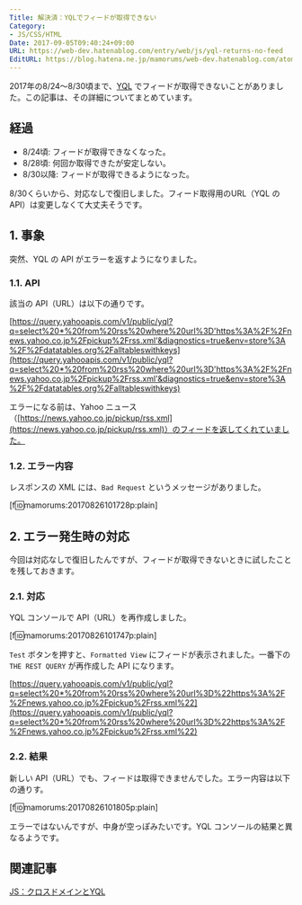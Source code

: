 ```yaml
---
Title: 解決済：YQLでフィードが取得できない
Category:
- JS/CSS/HTML
Date: 2017-09-05T09:40:24+09:00
URL: https://web-dev.hatenablog.com/entry/web/js/yql-returns-no-feed
EditURL: https://blog.hatena.ne.jp/mamorums/web-dev.hatenablog.com/atom/entry/8599973812292069505
---
```


2017年の8/24～8/30頃まで、[YQL](https://developer.yahoo.com/yql/) でフィードが取得できないことがありました。この記事は、その詳細についてまとめています。


## 経過
- 8/24頃: フィードが取得できなくなった。
- 8/28頃: 何回か取得できたが安定しない。
- 8/30以降: フィードが取得できるようになった。

8/30くらいから、対応なしで復旧しました。フィード取得用のURL（YQL の API）は変更しなくて大丈夫そうです。


## 1. 事象
突然、YQL の API がエラーを返すようになりました。

### 1.1. API
該当の API（URL）は以下の通りです。

[https://query.yahooapis.com/v1/public/yql?q=select%20*%20from%20rss%20where%20url%3D'https%3A%2F%2Fnews.yahoo.co.jp%2Fpickup%2Frss.xml'&diagnostics=true&env=store%3A%2F%2Fdatatables.org%2Falltableswithkeys](https://query.yahooapis.com/v1/public/yql?q=select%20*%20from%20rss%20where%20url%3D'https%3A%2F%2Fnews.yahoo.co.jp%2Fpickup%2Frss.xml'&diagnostics=true&env=store%3A%2F%2Fdatatables.org%2Falltableswithkeys)

エラーになる前は、Yahoo ニュース（[https://news.yahoo.co.jp/pickup/rss.xml](https://news.yahoo.co.jp/pickup/rss.xml)）のフィードを返してくれていました。

### 1.2. エラー内容
レスポンスの XML には、`Bad Request` というメッセージがありました。

[f:id:mamorums:20170826101728p:plain]


## 2. エラー発生時の対応
今回は対応なしで復旧したんですが、フィードが取得できないときに試したことを残しておきます。

### 2.1. 対応
YQL コンソールで API（URL）を再作成しました。

[f:id:mamorums:20170826101747p:plain]

`Test` ボタンを押すと、`Formatted View` にフィードが表示されました。一番下の `THE REST QUERY` が再作成した API になります。

[https://query.yahooapis.com/v1/public/yql?q=select%20*%20from%20rss%20where%20url%3D%22https%3A%2F%2Fnews.yahoo.co.jp%2Fpickup%2Frss.xml%22](https://query.yahooapis.com/v1/public/yql?q=select%20*%20from%20rss%20where%20url%3D%22https%3A%2F%2Fnews.yahoo.co.jp%2Fpickup%2Frss.xml%22)


### 2.2. 結果
新しい API（URL）でも、フィードは取得できませんでした。エラー内容は以下の通りす。

[f:id:mamorums:20170826101805p:plain]

エラーではないんですが、中身が空っぽみたいです。YQL コンソールの結果と異なるようです。


## 関連記事
[JS：クロスドメインとYQL](/entry/js/cross-domain-and-yql)
